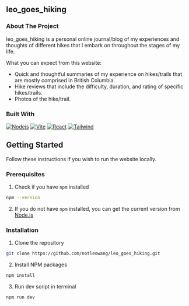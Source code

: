 ## leo_goes_hiking

### About The Project
leo_goes_hiking is a personal online journal/blog of my experiences and thoughts of different hikes that I embark on
throughout the stages of my life.

What you can expect from this website:
- Quick and thoughtful summaries of my experience on hikes/trails that are mostly comprised in British Columbia.
- Hike reviews that include the difficulty, duration, and rating of specific hikes/trails.
- Photos of the hike/trail.

### Built With
[![Nodejs][Node-Badge]][Node-URL]
[![Vite][Vite-Badge]][Vite-URL]
[![React][React-Badge]][React-URL]
[![Tailwind][Tailwind-Badge]][Tailwind-URL]

[Node-Badge]: https://img.shields.io/badge/Node.js-0f0f0f?style=for-the-badge&logo=Node.js&logoColor=339933
[Node-URL]: https://nodejs.org/en
[Vite-Badge]: https://img.shields.io/badge/Vite-0f0f0f?style=for-the-badge&logo=Vite&logoColor=646CFF
[Vite-URL]: https://vitejs.dev/
[React-Badge]: https://img.shields.io/badge/React-0f0f0f?style=for-the-badge&logo=React&logoColor=61DAFB
[React-URL]: https://react.dev/
[Tailwind-Badge]: https://img.shields.io/badge/Tailwind-0f0f0f?style=for-the-badge&logo=Tailwind-CSS&logoColor=06B6D4
[Tailwind-URL]: https://tailwindcss.com/

## Getting Started
Follow these instructions if you wish to run the website locally.

### Prerequisites
1. Check if you have `npm` installed
```sh
npm --version
```
2. If you do not have `npm` installed, you can get the current version from [Node.js](https://nodejs.org/en)

### Installation
1. Clone the repository
```sh
git clone https://github.com/notleowang/leo_goes_hiking.git
```
2. Install NPM packages
```sh
npm install
```
3. Run dev script in terminal
```sh
npm run dev
```
